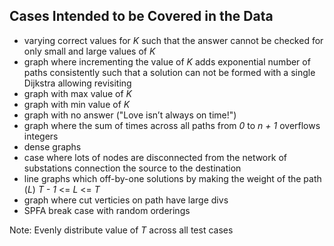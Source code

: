 ## Cases Intended to be Covered in the Data
- varying correct values for *K* such that the answer cannot be checked for only small and large values of *K*
- graph where incrementing the value of *K* adds exponential number of paths consistently such that a solution can not be formed with a single Dijkstra allowing revisiting
- graph with max value of *K*
- graph with min value of *K*
- graph with no answer ("Love isn’t always on time!")
- graph where the sum of times across all paths from *0* to *n + 1* overflows integers
- dense graphs
- case where lots of nodes are disconnected from the network of substations connection the source to the destination
- line graphs which off-by-one solutions by making the weight of the path (*L*) *T - 1* <= *L* <= *T*
- graph where cut verticies on path have large divs
- SPFA break case with random orderings

Note: Evenly distribute value of *T* across all test cases
